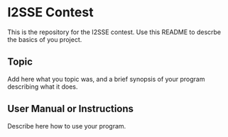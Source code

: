 # I2SSE Contest

This is the repository for the I2SSE contest. Use this README to descrbe the basics of you project.


## Topic

Add here what you topic was, and a brief synopsis of your program describing what it does.

## User Manual or Instructions

Describe here how to use your program.



